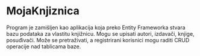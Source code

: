 # MojaKnjiznica
Program je zamišljen kao aplikacija koja preko Entity Frameworka stvara bazu podataka za vlastitu knjižnicu. Mogu se upisati autori, izdavači, knjige, posuđivači.
Može se pretraživati, a registrirani korisnici mogu raditi CRUD operacije nad tablicama baze.
